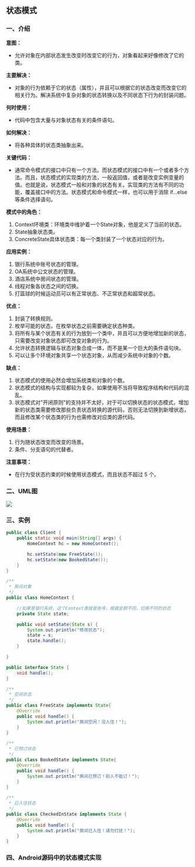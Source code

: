 ## 状态模式

### 一、介绍

**意图：**

- 允许对象在内部状态发生改变时改变它的行为，对象看起来好像修改了它的类。

**主要解决：**

- 对象的行为依赖于它的状态（属性），并且可以根据它的状态改变而改变它的相关行为。解决系统中复杂对象的状态转换以及不同状态下行为的封装问题。

**何时使用：**

- 代码中包含大量与对象状态有关的条件语句。

**如何解决：**

- 将各种具体的状态类抽象出来。

**关键代码：**

- 通常命令模式的接口中只有一个方法。而状态模式的接口中有一个或者多个方法。而且，状态模式的实现类的方法，一般返回值，或者是改变实例变量的值。也就是说，状态模式一般和对象的状态有关。实现类的方法有不同的功能，覆盖接口中的方法。状态模式和命令模式一样，也可以用于消除 if...else 等条件选择语句。

**模式中的角色：**

1. Context环境类：环境类中维护着一个State对象，他是定义了当前的状态。
2. State抽象状态类。
3. ConcreteState具体状态类：每一个类封装了一个状态对应的行为。

**应用实例：** 

1. 银行系统中账号状态的管理。
2. OA系统中公文状态的管理。
3. 酒店系统中房间状态的管理。
4. 线程对象各状态之间的切换。
5. 打篮球的时候运动员可以有正常状态、不正常状态和超常状态。 

**优点：** 

1. 封装了转换规则。 
2. 枚举可能的状态，在枚举状态之前需要确定状态种类。 
3. 将所有与某个状态有关的行为放到一个类中，并且可以方便地增加新的状态，只需要改变对象状态即可改变对象的行为。 
4. 允许状态转换逻辑与状态对象合成一体，而不是某一个巨大的条件语句块。 
5. 可以让多个环境对象共享一个状态对象，从而减少系统中对象的个数。

**缺点：** 

1. 状态模式的使用必然会增加系统类和对象的个数。 
2. 状态模式的结构与实现都较为复杂，如果使用不当将导致程序结构和代码的混乱。 
3. 状态模式对"开闭原则"的支持并不太好，对于可以切换状态的状态模式，增加新的状态类需要修改那些负责状态转换的源代码，否则无法切换到新增状态，而且修改某个状态类的行为也需修改对应类的源代码。

**使用场景：** 

1. 行为随状态改变而改变的场景。 
2. 条件、分支语句的代替者。

**注意事项：**

- 在行为受状态约束的时候使用状态模式，而且状态不超过 5 个。

### 二、UML图

![](https://i.imgur.com/daccouZ.png)

### 三、实例

```java
public class Client {
    public static void main(String[] args) {
        HomeContext hc = new HomeContext();

        hc.setState(new FreeState());
        hc.setState(new BookedState());
    }
}
```

```java
/**
 * 房间对象
 */
public class HomeContext {

    //如果是银行系统，这个Context类就是账号，根据金额不同，切换不同的状态
    private State state;

    public void setState(State s) {
        System.out.println("修改状态");
        state = s;
        state.handle();
    }

}
```

```java
public interface State {
    void handle();
}
```

```java
/**
 * 空闲状态
 */
public class FreeState implements State{
    @Override
    public void handle() {
        System.out.println("房间空闲！没人住！");
    }
}
```

```java
/**
 * 已预订状态
 */
public class BookedState implements State{
    @Override
    public void handle() {
        System.out.println("房间已预订！别人不能订！");
    }
}
```

```java
/**
 * 已入住状态
 */
public class CheckedInState implements State {
    @Override
    public void handle() {
        System.out.println("房间已入住！请勿打扰！");
    }
}
```

### 四、Android源码中的状态模式实现

